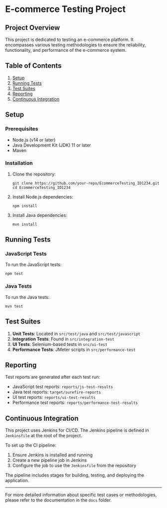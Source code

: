 # E-commerce Testing Project

## Project Overview
This project is dedicated to testing an e-commerce platform. It encompasses various testing methodologies to ensure the reliability, functionality, and performance of the e-commerce system.

## Table of Contents
1. [Setup](#setup)
2. [Running Tests](#running-tests)
3. [Test Suites](#test-suites)
4. [Reporting](#reporting)
5. [Continuous Integration](#continuous-integration)

## Setup

### Prerequisites
- Node.js (v14 or later)
- Java Development Kit (JDK) 11 or later
- Maven

### Installation
1. Clone the repository:
   ```
   git clone https://github.com/your-repo/EcommerceTesting_ID1234.git
   cd EcommerceTesting_ID1234
   ```

2. Install Node.js dependencies:
   ```
   npm install
   ```

3. Install Java dependencies:
   ```
   mvn install
   ```

## Running Tests

### JavaScript Tests
To run the JavaScript tests:
```
npm test
```

### Java Tests
To run the Java tests:
```
mvn test
```

## Test Suites

1. **Unit Tests**: Located in `src/test/java` and `src/test/javascript`
2. **Integration Tests**: Found in `src/integration-test`
3. **UI Tests**: Selenium-based tests in `src/ui-test`
4. **Performance Tests**: JMeter scripts in `src/performance-test`

## Reporting

Test reports are generated after each test run:
- JavaScript test reports: `reports/js-test-results`
- Java test reports: `target/surefire-reports`
- UI test reports: `reports/ui-test-results`
- Performance test reports: `reports/performance-test-results`

## Continuous Integration

This project uses Jenkins for CI/CD. The Jenkins pipeline is defined in `Jenkinsfile` at the root of the project.

To set up the CI pipeline:
1. Ensure Jenkins is installed and running
2. Create a new pipeline job in Jenkins
3. Configure the job to use the `Jenkinsfile` from the repository

The pipeline includes stages for building, testing, and deploying the application.

---

For more detailed information about specific test cases or methodologies, please refer to the documentation in the `docs` folder.
